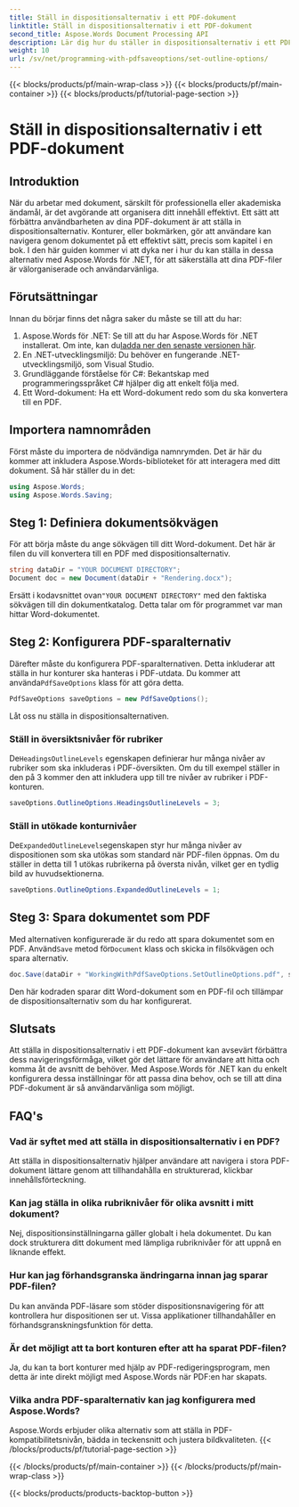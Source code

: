 ```yaml
---
title: Ställ in dispositionsalternativ i ett PDF-dokument
linktitle: Ställ in dispositionsalternativ i ett PDF-dokument
second_title: Aspose.Words Document Processing API
description: Lär dig hur du ställer in dispositionsalternativ i ett PDF-dokument med Aspose.Words för .NET. Förbättra PDF-navigering genom att konfigurera rubriknivåer och utökade konturer.
weight: 10
url: /sv/net/programming-with-pdfsaveoptions/set-outline-options/
---
```


{{< blocks/products/pf/main-wrap-class >}}
{{< blocks/products/pf/main-container >}}
{{< blocks/products/pf/tutorial-page-section >}}

# Ställ in dispositionsalternativ i ett PDF-dokument

## Introduktion

När du arbetar med dokument, särskilt för professionella eller akademiska ändamål, är det avgörande att organisera ditt innehåll effektivt. Ett sätt att förbättra användbarheten av dina PDF-dokument är att ställa in dispositionsalternativ. Konturer, eller bokmärken, gör att användare kan navigera genom dokumentet på ett effektivt sätt, precis som kapitel i en bok. I den här guiden kommer vi att dyka ner i hur du kan ställa in dessa alternativ med Aspose.Words för .NET, för att säkerställa att dina PDF-filer är välorganiserade och användarvänliga.

## Förutsättningar

Innan du börjar finns det några saker du måste se till att du har:

1.  Aspose.Words för .NET: Se till att du har Aspose.Words för .NET installerat. Om inte, kan du[ladda ner den senaste versionen här](https://releases.aspose.com/words/net/).
2. En .NET-utvecklingsmiljö: Du behöver en fungerande .NET-utvecklingsmiljö, som Visual Studio.
3. Grundläggande förståelse för C#: Bekantskap med programmeringsspråket C# hjälper dig att enkelt följa med.
4. Ett Word-dokument: Ha ett Word-dokument redo som du ska konvertera till en PDF.

## Importera namnområden

Först måste du importera de nödvändiga namnrymden. Det är här du kommer att inkludera Aspose.Words-biblioteket för att interagera med ditt dokument. Så här ställer du in det:

```csharp
using Aspose.Words;
using Aspose.Words.Saving;
```

## Steg 1: Definiera dokumentsökvägen

För att börja måste du ange sökvägen till ditt Word-dokument. Det här är filen du vill konvertera till en PDF med dispositionsalternativ. 

```csharp
string dataDir = "YOUR DOCUMENT DIRECTORY";
Document doc = new Document(dataDir + "Rendering.docx");
```

 Ersätt i kodavsnittet ovan`"YOUR DOCUMENT DIRECTORY"` med den faktiska sökvägen till din dokumentkatalog. Detta talar om för programmet var man hittar Word-dokumentet.

## Steg 2: Konfigurera PDF-sparalternativ

 Därefter måste du konfigurera PDF-sparalternativen. Detta inkluderar att ställa in hur konturer ska hanteras i PDF-utdata. Du kommer att använda`PdfSaveOptions` klass för att göra detta.

```csharp
PdfSaveOptions saveOptions = new PdfSaveOptions();
```

Låt oss nu ställa in dispositionsalternativen. 

### Ställ in översiktsnivåer för rubriker

 De`HeadingsOutlineLevels` egenskapen definierar hur många nivåer av rubriker som ska inkluderas i PDF-översikten. Om du till exempel ställer in den på 3 kommer den att inkludera upp till tre nivåer av rubriker i PDF-konturen.

```csharp
saveOptions.OutlineOptions.HeadingsOutlineLevels = 3;
```

### Ställ in utökade konturnivåer

 De`ExpandedOutlineLevels`egenskapen styr hur många nivåer av dispositionen som ska utökas som standard när PDF-filen öppnas. Om du ställer in detta till 1 utökas rubrikerna på översta nivån, vilket ger en tydlig bild av huvudsektionerna.

```csharp
saveOptions.OutlineOptions.ExpandedOutlineLevels = 1;
```

## Steg 3: Spara dokumentet som PDF

 Med alternativen konfigurerade är du redo att spara dokumentet som en PDF. Använd`Save` metod för`Document` klass och skicka in filsökvägen och spara alternativ.

```csharp
doc.Save(dataDir + "WorkingWithPdfSaveOptions.SetOutlineOptions.pdf", saveOptions);
```

Den här kodraden sparar ditt Word-dokument som en PDF-fil och tillämpar de dispositionsalternativ som du har konfigurerat. 

## Slutsats

Att ställa in dispositionsalternativ i ett PDF-dokument kan avsevärt förbättra dess navigeringsförmåga, vilket gör det lättare för användare att hitta och komma åt de avsnitt de behöver. Med Aspose.Words för .NET kan du enkelt konfigurera dessa inställningar för att passa dina behov, och se till att dina PDF-dokument är så användarvänliga som möjligt.

## FAQ's

### Vad är syftet med att ställa in dispositionsalternativ i en PDF?

Att ställa in dispositionsalternativ hjälper användare att navigera i stora PDF-dokument lättare genom att tillhandahålla en strukturerad, klickbar innehållsförteckning.

### Kan jag ställa in olika rubriknivåer för olika avsnitt i mitt dokument?

Nej, dispositionsinställningarna gäller globalt i hela dokumentet. Du kan dock strukturera ditt dokument med lämpliga rubriknivåer för att uppnå en liknande effekt.

### Hur kan jag förhandsgranska ändringarna innan jag sparar PDF-filen?

Du kan använda PDF-läsare som stöder dispositionsnavigering för att kontrollera hur dispositionen ser ut. Vissa applikationer tillhandahåller en förhandsgranskningsfunktion för detta.

### Är det möjligt att ta bort konturen efter att ha sparat PDF-filen?

Ja, du kan ta bort konturer med hjälp av PDF-redigeringsprogram, men detta är inte direkt möjligt med Aspose.Words när PDF:en har skapats.

### Vilka andra PDF-sparalternativ kan jag konfigurera med Aspose.Words?

Aspose.Words erbjuder olika alternativ som att ställa in PDF-kompatibilitetsnivån, bädda in teckensnitt och justera bildkvaliteten.
{{< /blocks/products/pf/tutorial-page-section >}}

{{< /blocks/products/pf/main-container >}}
{{< /blocks/products/pf/main-wrap-class >}}

{{< blocks/products/products-backtop-button >}}
